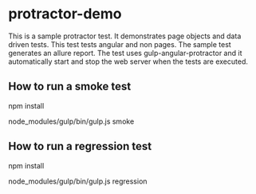 # protractor-demo

This is a sample protractor test. It demonstrates page objects and data driven tests. This test tests angular and non
pages. The sample test generates an allure report. The test uses gulp-angular-protractor and it automatically start and
stop the web server when the tests are executed.

## How to run a smoke test

npm install

node_modules/gulp/bin/gulp.js smoke

## How to run a regression test

npm install

node_modules/gulp/bin/gulp.js regression
